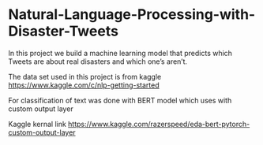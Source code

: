 # Natural-Language-Processing-with-Disaster-Tweets

 In this project we build a machine learning model that predicts which Tweets are about real disasters and which one’s aren’t.
 
 The data set used in this project is from kaggle https://www.kaggle.com/c/nlp-getting-started
 
 For classification of text was done with BERT model which uses with custom output layer
 
 Kaggle kernal link https://www.kaggle.com/razerspeed/eda-bert-pytorch-custom-output-layer




